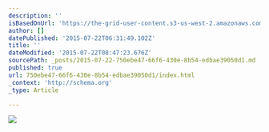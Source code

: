 ```yaml
---
description: ''
isBasedOnUrl: 'https://the-grid-user-content.s3-us-west-2.amazonaws.com/4edcd33a-c47a-4fa5-bfa9-72db8e7f4231.gif'
author: []
datePublished: '2015-07-22T06:31:49.102Z'
title: ''
dateModified: '2015-07-22T08:47:23.676Z'
sourcePath: _posts/2015-07-22-750ebe47-66f6-430e-8b54-edbae39050d1.md
published: true
url: 750ebe47-66f6-430e-8b54-edbae39050d1/index.html
_context: 'http://schema.org'
_type: Article

---
```

![](https://the-grid-user-content.s3-us-west-2.amazonaws.com/4edcd33a-c47a-4fa5-bfa9-72db8e7f4231.gif)